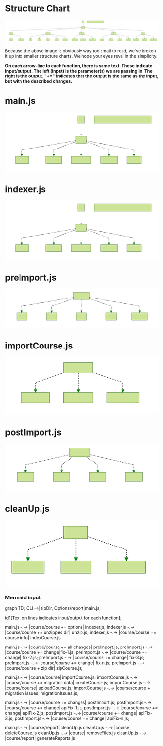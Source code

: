# Structure Chart

<img src="./structureCharts/mermaid-diagram-20170918154208.svg">

Because the above image is obviously way too small to read, we've broken it up into smaller structure charts. We hope your eyes revel in the simplicity.

**On each arrow-line to each function, there is some text. These indicate input/output. The left (input) is the parameter(s) we are passing in. The right is the output. "+=" indicates that the output is the same as the input, but with the described changes.**

# main.js
<img src="./structureCharts/main-sc.svg">

# indexer.js
<img src="./structureCharts/main-sc.svg">

# preImport.js
<img src="./structureCharts/preImport-sc.svg">

# importCourse.js
<img src="./structureCharts/importCourse-sc.svg">

# postImport.js
<img src="./structureCharts/postImport-sc.svg">

# cleanUp.js
<img src="./structureCharts/cleanUp-sc.svg">


### Mermaid input
graph TD;
CLI-->|zipDir, Options/report|main.js;

id1[Text on lines indicates input/output for each function];

main.js -.-> |course/course += options| indexer.js;
indexer.js -.-> |course/course += unzipped dir| unzip.js;
indexer.js -.-> |course/course += course info| indexCourse.js;

main.js -.-> |course/course += all changes| preImport.js;
preImport.js -.-> |course/course += change|fix-1.js;
preImport.js -.-> |course/course += change| fix-2.js;
preImport.js -.-> |course/course += change| fix-3.js;
preImport.js -.-> |course/course += change| fix-n.js;
preImport.js -.-> |course/course + zip dir| zipCourse.js;

main.js -.-> |course/course| importCourse.js;
importCourse.js -.-> |course/course += migration data| createCourse.js;
importCourse.js -.-> |course/course| uploadCourse.js;
importCourse.js -.-> |course/course + migration issues| migrationIssues.js;

main.js -.-> |course/course += changes| postImport.js;
postImport.js -.-> |course/course += change| apiFix-1.js;
postImport.js -.-> |course/course += change| apiFix-2.js;
postImport.js -.-> |course/course += change| apiFix-3.js;
postImport.js -.-> |course/course += change| apiFix-n.js;

main.js -.-> |course/report| cleanUp.js
cleanUp.js -.-> |course| deleteCourse.js
cleanUp.js -.-> |course| removeFiles.js
cleanUp.js -.-> |course/report| generateReports.js
